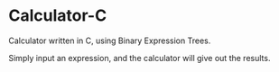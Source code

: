 # Calculator-C
Calculator written in C, using Binary Expression Trees.

Simply input an expression, and the calculator will give out the results.
